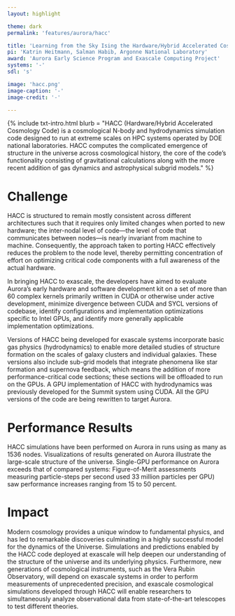 ```yaml
---
layout: highlight

theme: dark
permalink: 'features/aurora/hacc'

title: 'Learning from the Sky Ising the Hardware/Hybrid Accelerated Cosmology Code: CRK- HACC'
pi: 'Katrin Heitmann, Salman Habib, Argonne National Laboratory'
award: 'Aurora Early Science Program and Exascale Computing Project'
systems: '-'
sdl: 's'

image: 'hacc.png' 
image-caption: '-'
image-credit: '-'

---
```


{% include txt-intro.html 
    blurb = "HACC (Hardware/Hybrid Accelerated Cosmology Code) is a cosmological N-body and hydrodynamics simulation code designed to run at extreme scales on HPC systems operated by DOE national laboratories. HACC computes the complicated emergence of structure in the universe across cosmological history, the core of the code’s functionality consisting of gravitational calculations along with the more recent addition of gas dynamics and astrophysical subgrid models."
%}



# Challenge

HACC is structured to remain mostly consistent across different architectures such that it requires only limited changes when ported to new hardware; the inter-nodal level of code—the level of code that communicates between nodes—is nearly invariant from machine to machine. Consequently, the approach taken to porting HACC effectively reduces the problem to the node level, thereby permitting concentration of effort on optimizing critical code components with a full awareness of the actual hardware.

In bringing HACC to exascale, the developers have aimed to evaluate Aurora’s early hardware and software development kit on a set of more than 60 complex kernels primarily written in CUDA or otherwise under active development, minimize divergence between CUDA and SYCL versions of codebase, identify configurations and implementation optimizations specific to Intel GPUs, and identify more generally applicable implementation optimizations.

Versions of HACC being developed for exascale systems incorporate basic gas physics (hydrodynamics) to enable more detailed studies of structure formation on the scales of galaxy clusters and individual galaxies. These versions also include sub-grid models that integrate phenomena like star formation and supernova feedback, which means the addition of more performance-critical code sections; these sections will be offloaded to run on the GPUs. A GPU implementation of HACC with hydrodynamics was previously developed for the Summit system using CUDA. All the GPU versions of the code are being rewritten to target Aurora.


# Performance Results
HACC simulations have been performed on Aurora in runs using as many as 1536 nodes. Visualizations of results generated on Aurora illustrate the large-scale structure of the universe. Single-GPU performance on Aurora exceeds that of compared systems: Figure-of-Merit assessments measuring particle-steps per second used 33 million particles per GPU) saw performance increases ranging from 15 to 50 percent.



# Impact

Modern cosmology provides a unique window to fundamental physics, and has led to remarkable discoveries culminating in a highly successful model for the dynamics of the Universe. Simulations and predictions enabled by the HACC code deployed at exascale will help deepen our understanding of the structure of the universe and its underlying physics. Furthermore, new generations of cosmological instruments, such as the Vera Rubin Observatory, will depend on exascale systems in order to perform measurements of unprecedented precision, and exascale cosmological simulations developed through HACC will enable researchers to simultaneously analyze observational data from state-of-the-art telescopes to test different theories.
